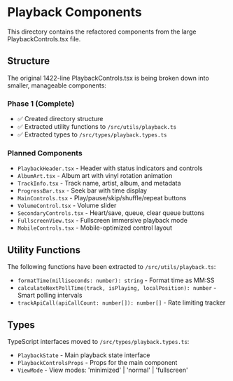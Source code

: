 # Playback Components

This directory contains the refactored components from the large PlaybackControls.tsx file.

## Structure

The original 1422-line PlaybackControls.tsx is being broken down into smaller, manageable components:

### Phase 1 (Complete)
- ✅ Created directory structure
- ✅ Extracted utility functions to `/src/utils/playback.ts`
- ✅ Extracted types to `/src/types/playback.types.ts`

### Planned Components
- `PlaybackHeader.tsx` - Header with status indicators and controls
- `AlbumArt.tsx` - Album art with vinyl rotation animation
- `TrackInfo.tsx` - Track name, artist, album, and metadata
- `ProgressBar.tsx` - Seek bar with time display
- `MainControls.tsx` - Play/pause/skip/shuffle/repeat buttons
- `VolumeControl.tsx` - Volume slider
- `SecondaryControls.tsx` - Heart/save, queue, clear queue buttons
- `FullscreenView.tsx` - Fullscreen immersive playback mode
- `MobileControls.tsx` - Mobile-optimized control layout

## Utility Functions

The following functions have been extracted to `/src/utils/playback.ts`:

- `formatTime(milliseconds: number): string` - Format time as MM:SS
- `calculateNextPollTime(track, isPlaying, localPosition): number` - Smart polling intervals
- `trackApiCall(apiCallCount: number[]): number[]` - Rate limiting tracker

## Types

TypeScript interfaces moved to `/src/types/playback.types.ts`:

- `PlaybackState` - Main playback state interface
- `PlaybackControlsProps` - Props for the main component
- `ViewMode` - View modes: 'minimized' | 'normal' | 'fullscreen'